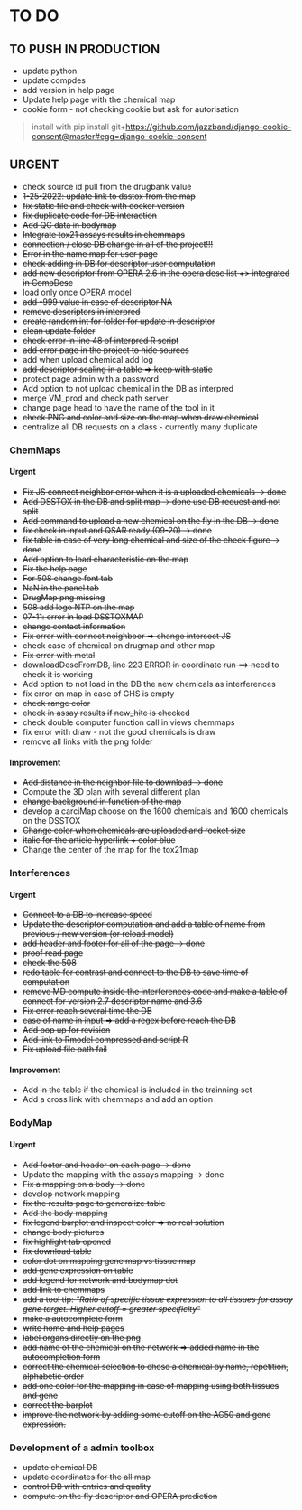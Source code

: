 # TO DO

## TO PUSH IN PRODUCTION
- update python 
- update compdes
- add version in help page
- Update help page with the chemical map
- cookie form - not checking cookie but ask for autorisation 
> install with 
pip install git+https://github.com/jazzband/django-cookie-consent@master#egg=django-cookie-consent


## URGENT
- check source id pull from the drugbank value
- ~~1-25-2022: update link to dsstox from the map~~
- ~~fix static file and check with docker version~~
- ~~fix duplicate code for DB interaction~~
- ~~Add QC data in bodymap~~
- ~~Integrate tox21 assays results in chemmaps~~
- ~~connection / close DB change in all of the project!!!~~
- ~~Error in the name map for user page~~
- ~~check adding in DB for descriptor user computation~~
- ~~add new descriptor from OPERA 2.6 in the opera desc list +> integrated in CompDesc~~
- load only once OPERA model
- ~~add -999 value in case of descriptor NA~~
- ~~remove descriptors in interpred~~
- ~~create random int for folder for update in descriptor~~
- ~~clean update folder~~ 
- ~~check error in line 48 of interpred R script~~
- ~~add error page in the project to hide sources~~
- add when upload chemical add log
- ~~add descriptor scaling in a table => keep with static~~
- protect page admin with a password
- Add option to not upload chemical in the DB as interpred
- merge VM_prod and check path server
- change page head to have the name of the tool in it
- ~~check PNG and color and size on the map when draw chemical~~
- centralize all DB requests on a class - currently many duplicate


### ChemMaps
#### Urgent 
- ~~Fix JS connect neighbor error when it is a uploaded chemicals -> done~~
- ~~Add DSSTOX in the DB and split map -> done use DB request and not split~~
- ~~Add command to upload a new chemical on the fly in the DB -> done~~
- ~~fix check in input and QSAR ready (09-20) -> done~~
- ~~fix table in case of very long chemical and size of the check figure -> done~~
- ~~Add option to load characteristic on the map~~
- ~~Fix the help page~~
- ~~For 508 change font tab~~
- ~~NaN in the panel tab~~
- ~~DrugMap png missing~~
- ~~508 add logo NTP on the map~~
- ~~07-11: error in load DSSTOXMAP~~ 
- ~~change contact information~~
- ~~Fix error with connect neighboor => change intersect JS~~
- ~~check case of chemical on drugmap and other map~~
- ~~Fix error with metal~~
- ~~downloadDescFromDB, line 223 ERROR in coordinate run ==> need to check it is working~~
- Add option to not load in the DB the new chemicals as interferences
- ~~fix error on map in case of GHS is empty~~
- ~~check range color~~
- ~~check in assay results if new_hitc is checked~~ 
- check double computer function call in views chemmaps
- fix error with draw - not the good chemicals is draw
- remove all links with the png folder

#### Improvement
- ~~Add distance in the neighbor file to download -> done~~
- Compute the 3D plan with several different plan
- ~~change background in function of the map~~
- develop a carciMap choose on the 1600 chemicals and 1600 chemicals on the DSSTOX 
- ~~Change color when chemicals are uploaded and rocket size~~
- ~~italic for the article hyperlink + color blue~~
- Change the center of the map for the tox21map


### Interferences
#### Urgent
- ~~Connect to a DB to increase speed~~
- ~~Update the descriptor computation and add a table of name from previous / new version (or reload model)~~
- ~~add header and footer for all of the page -> done~~
- ~~proof read page~~
- ~~check the 508~~
- ~~redo table for contrast and connect to the DB to save time of computation~~
- ~~remove MD compute inside the interferences code and make a table of connect for version 2.7 descriptor name and 3.6~~
- ~~Fix error reach several time the DB~~
- ~~case of name in input => add a regex before reach the DB~~
- ~~Add pop up for revision~~
- ~~Add link to Rmodel compressed and script R~~ 
- ~~Fix upload file path fail~~

#### Improvement
- ~~Add in the table if the chemical is included in the trainning set~~
- Add a cross link with chemmaps and add an option


### BodyMap
#### Urgent
- ~~Add footer and header on each page -> done~~
- ~~Update the mapping with the assays mapping -> done~~
- ~~Fix a mapping on a body -> done~~
- ~~develop network mapping~~
- ~~fix the results page to generalize table~~
- ~~Add the body mapping~~ 
- ~~fix legend barplot and inspect color => no real solution~~
- ~~change body pictures~~
- ~~fix highlight tab opened~~
- ~~fix download table~~
- ~~color dot on mapping gene map vs tissue map~~
- ~~add gene expression on table~~
- ~~add legend for network and bodymap dot~~
- ~~add link to chemmaps~~
- ~~add a tool tip: <em>"Ratio of specific tissue expression to all tissues for assay gene target. Higher cutoff = greater specificity"</em>~~
- ~~make a autocomplete form~~
- ~~write home and help pages~~
- ~~label organs directly on the png~~
- ~~add name of the chemical on the network => added name in the autocompletion form~~
- ~~correct the chemical selection to chose a chemical by name, repetition, alphabetic order~~
- ~~add one color for the mapping in case of mapping using both tissues and gene~~
- ~~correct the barplot~~
- ~~improve the network by adding some cutoff on the AC50 and gene expression.~~


### Development of a admin toolbox
- ~~update chemical DB~~  
- ~~update coordinates for the all map~~ 
- ~~control DB with entries and quality~~
- ~~compute on the fly descriptor and OPERA prediction~~

